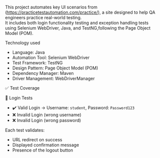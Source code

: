 This project automates key UI scenarios from (https://practicetestautomation.com/practice/), a site designed to help QA engineers practice real-world testing.  
It includes both login functionality testing and exception handling tests using Selenium WebDriver, Java, and TestNG,following the Page Object Model (POM).

Technology used
- Language: Java  
- Automation Tool: Selenium WebDriver  
- Test Framework: TestNG  
- Design Pattern: Page Object Model (POM)  
- Dependency Manager: Maven  
- Driver Management: WebDriverManager

 
✅ Test Coverage
  
 🔐 Login Tests
- ✔️ Valid Login → Username: `student`, Password: `Password123`
- ❌ Invalid Login (wrong username)
- ❌ Invalid Login (wrong password)


Each test validates:
- URL redirect on success
- Displayed confirmation message
- Presence of the logout button
